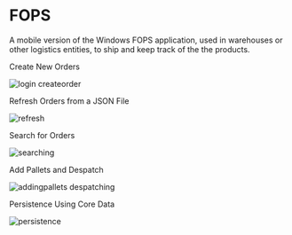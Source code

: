 # FOPS

A mobile version of the Windows FOPS application, used in warehouses or other logistics entities, to ship and keep track of the the products.




Create New Orders

![login createorder](https://user-images.githubusercontent.com/23437099/47012583-6a82cc80-d13c-11e8-8bc8-9cbae099ac71.gif)

Refresh Orders from a JSON File

![refresh](https://user-images.githubusercontent.com/23437099/47013498-42e13380-d13f-11e8-8887-4ef08e997bad.gif)

Search for Orders

![searching](https://user-images.githubusercontent.com/23437099/47013892-956f1f80-d140-11e8-89b6-01ce6e3ce2dc.gif)

Add Pallets and Despatch

![addingpallets despatching](https://user-images.githubusercontent.com/23437099/47014050-fd256a80-d140-11e8-84f6-e85fda45ad31.gif)

Persistence Using Core Data

![persistence](https://user-images.githubusercontent.com/23437099/47013389-e54ce700-d13e-11e8-968e-96cc10b0fa54.gif)
